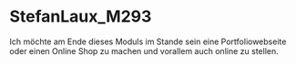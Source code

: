 # StefanLaux_M293

Ich möchte am Ende dieses Moduls im Stande sein eine Portfoliowebseite oder einen Online Shop zu machen und vorallem auch online zu stellen. 
